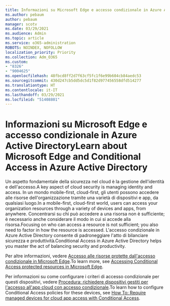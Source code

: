 ```yaml
---
title: Informazioni su Microsoft Edge e accesso condizionale in Azure Active Directory
ms.author: pebaum
author: pebaum
manager: scotv
ms.date: 03/29/2021
ms.audience: Admin
ms.topic: article
ms.service: o365-administration
ROBOTS: NOINDEX, NOFOLLOW
localization_priority: Priority
ms.collection: Adm_O365
ms.custom:
- "8326"
- "9004625"
ms.openlocfilehash: 48fbcd8ff2d7f63cf5fc1f6e99b604cb84aedc53
ms.sourcegitcommit: 430d247cb5dd5dc5d1f82d977456558dfd514277
ms.translationtype: HT
ms.contentlocale: it-IT
ms.lasthandoff: 03/29/2021
ms.locfileid: "51408801"
---
```

# <a name="learn-about-microsoft-edge-and-conditional-access-in-azure-active-directory"></a><span data-ttu-id="a5221-102">Informazioni su Microsoft Edge e accesso condizionale in Azure Active Directory</span><span class="sxs-lookup"><span data-stu-id="a5221-102">Learn about Microsoft Edge and Conditional Access in Azure Active Directory</span></span>

<span data-ttu-id="a5221-103">Un aspetto fondamentale della sicurezza nel cloud è la gestione dell'identità e dell'accesso.</span><span class="sxs-lookup"><span data-stu-id="a5221-103">A key aspect of cloud security is managing identity and access.</span></span> <span data-ttu-id="a5221-104">In un mondo mobile-first, cloud-first, gli utenti possono accedere alle risorse dell'organizzazione tramite una varietà di dispositivi e app, da qualsiasi luogo.</span><span class="sxs-lookup"><span data-stu-id="a5221-104">In a mobile-first, cloud-first world, users can access your organization resources through a variety of devices and apps, from anywhere.</span></span> <span data-ttu-id="a5221-105">Concentrarsi su chi può accedere a una risorsa non è sufficiente; è necessario anche considerare il modo in cui si accede alla risorsa.</span><span class="sxs-lookup"><span data-stu-id="a5221-105">Focusing on who can access a resource is not sufficient; you also need to factor in how the resource is accessed.</span></span> <span data-ttu-id="a5221-106">L'accesso condizionale in Azure Active Directory consente di padroneggiare l'atto di bilanciare sicurezza e produttività.</span><span class="sxs-lookup"><span data-stu-id="a5221-106">Conditional Access in Azure Active Directory helps you master the act of balancing security and productivity.</span></span>

<span data-ttu-id="a5221-107">Per altre informazioni, vedere [Accesso alle risorse protette dall'accesso condizionale in Microsoft Edge](https://go.microsoft.com/fwlink/?linkid=2152158).</span><span class="sxs-lookup"><span data-stu-id="a5221-107">To learn more, see [Accessing Conditional Access protected resources in Microsoft Edge](https://go.microsoft.com/fwlink/?linkid=2152158).</span></span>

<span data-ttu-id="a5221-108">Per informazioni su come configurare i criteri di accesso condizionale per questi dispositivi, vedere [Procedura: richiedere dispositivi gestiti per l'accesso all'app cloud con accesso condizionale](https://go.microsoft.com/fwlink/?linkid=2137682).</span><span class="sxs-lookup"><span data-stu-id="a5221-108">To learn how to configure Conditional Access policies for these devices, see [How To: Require managed devices for cloud app access with Conditional Access](https://go.microsoft.com/fwlink/?linkid=2137682).</span></span>